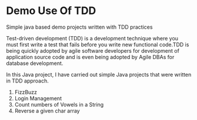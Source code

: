 # Demo Use Of TDD
Simple java based demo projects written with TDD practices 

Test-driven development (TDD) is a development technique where you must first write a test that 
fails before you write new functional code.TDD is being quickly adopted by agile software developers for development of 
application source code and is even being adopted by Agile DBAs for database development.

In this Java project, I have carried out simple Java projects that were written in TDD approach.
1. FizzBuzz 
2. Login Management
3. Count numbers of Vowels in a String
4. Reverse a given char array

